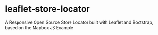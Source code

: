 # leaflet-store-locator
A Responsive Open Source Store Locator built with Leaflet and Bootstrap, based on the Mapbox JS Example
